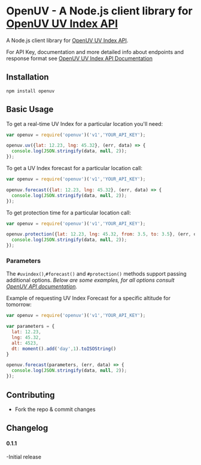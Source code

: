 OpenUV - A Node.js client library for [OpenUV UV Index API](https://www.openuv.io)
==========

A Node.js client library for [OpenUV UV Index API](https://www.openuv.io).

For API Key, documentation and more detailed info about endpoints and response format see [OpenUV UV Index API Documentation](https://www.openuv.io)

## Installation
```
npm install openuv
```

## Basic Usage
To get a real-time UV Index for a particular location you'll need:

```javascript
var openuv = require('openuv')('v1','YOUR_API_KEY');

openuv.uv({lat: 12.23, lng: 45.32}, (err, data) => {
  console.log(JSON.stringify(data, null, 2));
});
```

To get a UV Index forecast for a particular location call:

```javascript
var openuv = require('openuv')('v1','YOUR_API_KEY');

openuv.forecast({lat: 12.23, lng: 45.32}, (err, data) => {
  console.log(JSON.stringify(data, null, 2));
});
```

To get protection time for a particular location call:

```javascript
var openuv = require('openuv')('v1','YOUR_API_KEY');

openuv.protection({lat: 12.23, lng: 45.32, from: 3.5, to: 3.5}, (err, data) => {
  console.log(JSON.stringify(data, null, 2));
});
```

### Parameters
The `#uvindex()`,`#forecast()` and `#protection()` methods support passing additional options.
*Below are some examples, for all options consult [OpenUV API documentation](https://www.openuv.io).*

Example of requesting UV Index Forecast for a specific altitude for tomorrow:

```javascript
var openuv = require('openuv')('v1','YOUR_API_KEY');

var parameters = {
  lat: 12.23,
  lng: 45.32,
  alt: 4523,
  dt: moment().add('day',1).toISOString()
}

openuv.forecast(parameters, (err, data) => {
  console.log(JSON.stringify(data, null, 2));
});
```

## Contributing
* Fork the repo & commit changes

## Changelog

#### 0.1.1
-Initial release
